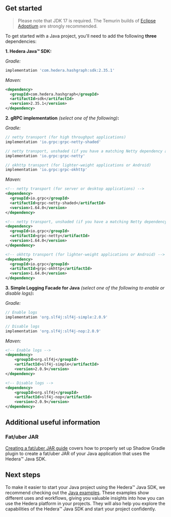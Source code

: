 ## Get started

> Please note that JDK 17 is required. The Temurin builds of [Eclipse Adoptium](https://adoptium.net/) are strongly recommended.

To get started with a Java project, you'll need to add the following **three** dependencies:

**1. Hedera Java™ SDK:**

_Gradle:_
```groovy
implementation 'com.hedera.hashgraph:sdk:2.35.1'
```

_Maven:_
```xml
<dependency>
  <groupId>com.hedera.hashgraph</groupId>
  <artifactId>sdk</artifactId>
  <version>2.35.1</version>
</dependency>
```

**2. gRPC implementation** _(select one of the following)_**:**

_Gradle:_
```groovy
// netty transport (for high throughput applications)
implementation 'io.grpc:grpc-netty-shaded'
```
```groovy
// netty transport, unshaded (if you have a matching Netty dependency already)
implementation 'io.grpc:grpc-netty'
```
```groovy
// okhttp transport (for lighter-weight applications or Android)
implementation 'io.grpc:grpc-okhttp'
```

_Maven:_
```xml
<!-- netty transport (for server or desktop applications) -->
<dependency>
  <groupId>io.grpc</groupId>
  <artifactId>grpc-netty-shaded</artifactId>
  <version>1.64.0</version>
</dependency>
```
```xml
<!-- netty transport, unshaded (if you have a matching Netty dependency already) -->
<dependency>
  <groupId>io.grpc</groupId>
  <artifactId>grpc-netty</artifactId>
  <version>1.64.0</version>
</dependency>
```
```xml
<!-- okhttp transport (for lighter-weight applications or Android) -->
<dependency>
  <groupId>io.grpc</groupId>
  <artifactId>grpc-okhttp</artifactId>
  <version>1.64.0</version>
</dependency>
```

**3. Simple Logging Facade for Java** _(select one of the following to enable or disable logs)_**:**

_Gradle:_
```groovy
// Enable logs
implementation 'org.slf4j:slf4j-simple:2.0.9'
```
```groovy
// Disable logs
implementation 'org.slf4j:slf4j-nop:2.0.9'
```

_Maven:_
```xml
<!-- Enable logs -->
<dependency>
    <groupId>org.slf4j</groupId>
    <artifactId>slf4j-simple</artifactId>
    <version>2.0.9</version>
</dependency>
```
```xml
<!-- Disable logs -->
<dependency>
    <groupId>org.slf4j</groupId>
    <artifactId>slf4j-nop</artifactId>
    <version>2.0.9</version>
</dependency>
```

## Additional useful information
### Fat/uber JAR
[Creating a fat/uber JAR guide](create-jar-guide.md) covers how to properly set up Shadow Gradle plugin
to create a fat/uber JAR of your Java application that uses the Hedera™ Java SDK.

## Next steps
To make it easier to start your Java project using the Hedera™ Java SDK,
we recommend checking out the [Java examples](../../examples/README.md).
These examples show different uses and workflows,
giving you valuable insights into how you can use the Hedera platform in your projects.
They will also help you explore the capabilities of the Hedera™ Java SDK
and start your project confidently.
